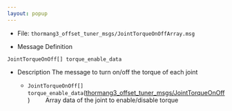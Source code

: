 ```yaml
---
layout: popup
---
```


- File: `thormang3_offset_tuner_msgs/JointTorqueOnOffArray.msg`

- Message Definition
 ```
 JointTorqueOnOff[] torque_enable_data
 ```

- Description
The message to turn on/off the torque of each joint

    * `JointTorqueOnOff[] torque_enable_data`([thormang3_offset_tuner_msgs/JointTorqueOnOff])
&emsp;&emsp; Array data of the joint to enable/disable torque

[thormang3_offset_tuner_msgs/JointTorqueOnOff]: /docs/en/platform/msgs/JointTorqueOnOff_msg/#jointtorqueonoff-msg
